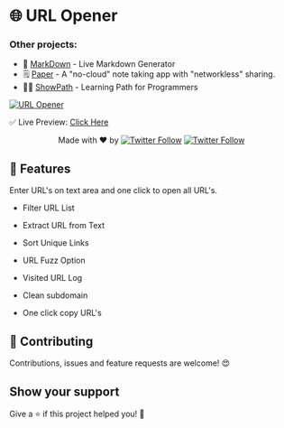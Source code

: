 # 🌐 URL Opener

### Other projects:

-   🔖 [MarkDown](https://github.com/JP1016/Markdown) - Live Markdown Generator
-   🗒 [Paper](https://github.com/JP1016/Paper) - A "no-cloud" note taking app with "networkless" sharing.
-   👨‍💻 [ShowPath](https://github.com/PJijin/Show-Path) - Learning Path for Programmers

[![URL Opener](https://github.com/PJijin/URL-Opener/blob/master/urlopener.gif?raw=true 'URL Opener')]()

✅ Live Preview: <a href="https://url-opener.now.sh/" target="_BLANK">Click Here</a>

 <p align="center">
   Made with ❤️ by <a href="https://twitter.com/jp1016v1"><img alt="Twitter Follow" src="https://img.shields.io/twitter/follow/jp1016v1?style=social"></a>
<a href="https://twitter.com/PJijin"><img alt="Twitter Follow" src="https://img.shields.io/twitter/follow/PJijin?style=social"></a>
  </p>

## 🤩 Features

Enter URL's on text area and one click to open all URL's.

- Filter URL List

- Extract URL from Text 

- Sort Unique Links

- URL Fuzz Option

- Visited URL Log

- Clean subdomain

- One click copy URL's


## 🤝 Contributing

Contributions, issues and feature requests are welcome! 😍

## Show your support

Give a ⭐️ if this project helped you! 🥰
